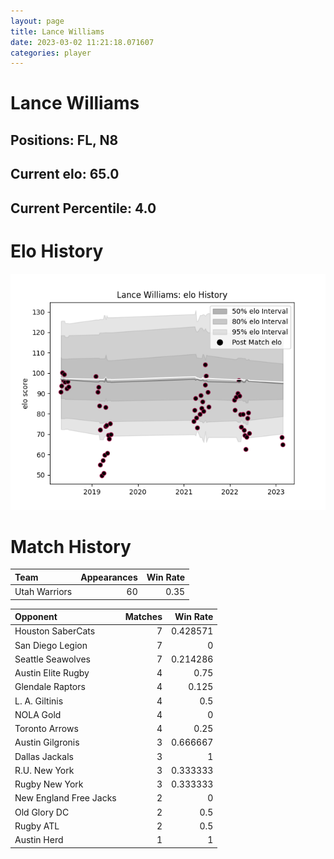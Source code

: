 ```yaml
---  
layout: page  
title: Lance Williams  
date: 2023-03-02 11:21:18.071607  
categories: player  
---
```

# Lance Williams

## Positions: FL, N8

## Current elo: 65.0

## Current Percentile: 4.0

# Elo History


![elo history](history_LanceWilliams.png)
# Match History


| Team          |   Appearances |   Win Rate |
|:--------------|--------------:|-----------:|
| Utah Warriors |            60 |       0.35 |

| Opponent               |   Matches |   Win Rate |
|:-----------------------|----------:|-----------:|
| Houston SaberCats      |         7 |   0.428571 |
| San Diego Legion       |         7 |   0        |
| Seattle Seawolves      |         7 |   0.214286 |
| Austin Elite Rugby     |         4 |   0.75     |
| Glendale Raptors       |         4 |   0.125    |
| L. A. Giltinis         |         4 |   0.5      |
| NOLA Gold              |         4 |   0        |
| Toronto Arrows         |         4 |   0.25     |
| Austin Gilgronis       |         3 |   0.666667 |
| Dallas Jackals         |         3 |   1        |
| R.U. New York          |         3 |   0.333333 |
| Rugby New York         |         3 |   0.333333 |
| New England Free Jacks |         2 |   0        |
| Old Glory DC           |         2 |   0.5      |
| Rugby ATL              |         2 |   0.5      |
| Austin Herd            |         1 |   1        |